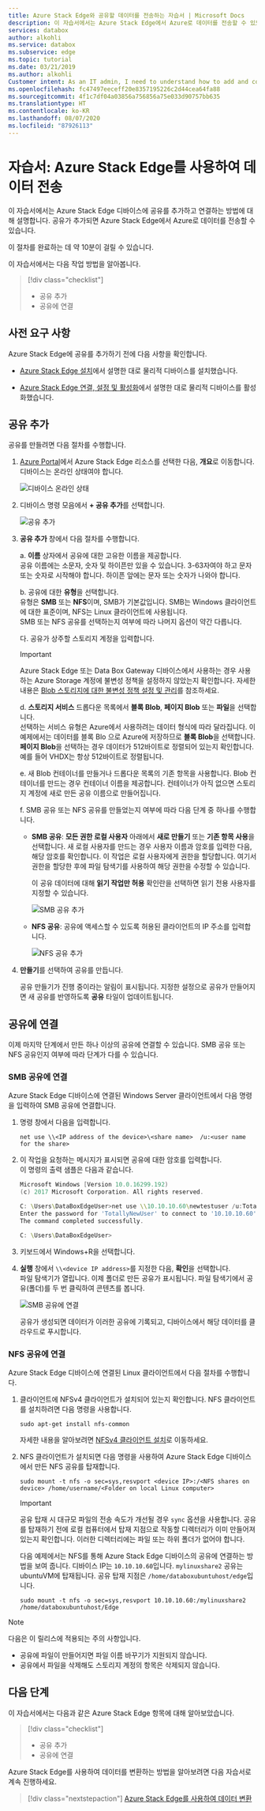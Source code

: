 ```yaml
---
title: Azure Stack Edge와 공유할 데이터를 전송하는 자습서 | Microsoft Docs
description: 이 자습서에서는 Azure Stack Edge에서 Azure로 데이터를 전송할 수 있도록 Azure Stack Edge 디바이스의 공유를 추가하고 연결하는 방법에 대해 알아봅니다.
services: databox
author: alkohli
ms.service: databox
ms.subservice: edge
ms.topic: tutorial
ms.date: 03/21/2019
ms.author: alkohli
Customer intent: As an IT admin, I need to understand how to add and connect to shares on Azure Stack Edge so I can use it to transfer data to Azure.
ms.openlocfilehash: fc47497eeceff20e8357195226c2d44cea64fa88
ms.sourcegitcommit: 4f1c7df04a03856a756856a75e033d90757bb635
ms.translationtype: HT
ms.contentlocale: ko-KR
ms.lasthandoff: 08/07/2020
ms.locfileid: "87926113"
---
```

# <a name="tutorial-transfer-data-with-azure-stack-edge"></a>자습서: Azure Stack Edge를 사용하여 데이터 전송

이 자습서에서는 Azure Stack Edge 디바이스에 공유를 추가하고 연결하는 방법에 대해 설명합니다. 공유가 추가되면 Azure Stack Edge에서 Azure로 데이터를 전송할 수 있습니다.

이 절차를 완료하는 데 약 10분이 걸릴 수 있습니다.

이 자습서에서는 다음 작업 방법을 알아봅니다.

> [!div class="checklist"]
> * 공유 추가
> * 공유에 연결

 
## <a name="prerequisites"></a>사전 요구 사항

Azure Stack Edge에 공유를 추가하기 전에 다음 사항을 확인합니다.

- [Azure Stack Edge 설치](azure-stack-edge-deploy-install.md)에서 설명한 대로 물리적 디바이스를 설치했습니다.

- [Azure Stack Edge 연결, 설정 및 활성화](azure-stack-edge-deploy-connect-setup-activate.md)에서 설명한 대로 물리적 디바이스를 활성화했습니다.


## <a name="add-a-share"></a>공유 추가

공유를 만들려면 다음 절차를 수행합니다.

1. [Azure Portal](https://portal.azure.com/)에서 Azure Stack Edge 리소스를 선택한 다음, **개요**로 이동합니다. 디바이스는 온라인 상태여야 합니다.

   ![디바이스 온라인 상태](./media/azure-stack-edge-deploy-add-shares/device-online-1.png)

2. 디바이스 명령 모음에서 **+ 공유 추가**를 선택합니다.

   ![공유 추가](./media/azure-stack-edge-deploy-add-shares/select-add-share-1.png)

3. **공유 추가** 창에서 다음 절차를 수행합니다.

    a. **이름** 상자에서 공유에 대한 고유한 이름을 제공합니다.  
    공유 이름에는 소문자, 숫자 및 하이픈만 있을 수 있습니다. 3-63자여야 하고 문자 또는 숫자로 시작해야 합니다. 하이픈 앞에는 문자 또는 숫자가 나와야 합니다.
    
    b. 공유에 대한 **유형**을 선택합니다.  
    유형은 **SMB** 또는 **NFS**이며, SMB가 기본값입니다. SMB는 Windows 클라이언트에 대한 표준이며, NFS는 Linux 클라이언트에 사용됩니다.  
    SMB 또는 NFS 공유를 선택하는지 여부에 따라 나머지 옵션이 약간 다릅니다. 

    다. 공유가 상주할 스토리지 계정을 입력합니다. 

    > [!IMPORTANT]
    > Azure Stack Edge 또는 Data Box Gateway 디바이스에서 사용하는 경우 사용하는 Azure Storage 계정에 불변성 정책을 설정하지 않았는지 확인합니다. 자세한 내용은 [Blob 스토리지에 대한 불변성 정책 설정 및 관리](https://docs.microsoft.com/azure/storage/blobs/storage-blob-immutability-policies-manage)를 참조하세요.
    
    d. **스토리지 서비스** 드롭다운 목록에서 **블록 Blob**, **페이지 Blob** 또는 **파일**을 선택합니다.  
    선택하는 서비스 유형은 Azure에서 사용하려는 데이터 형식에 따라 달라집니다. 이 예제에서는 데이터를 블록 Blo 으로 Azure에 저장하므로 **블록 Blob**을 선택합니다. **페이지 Blob**을 선택하는 경우 데이터가 512바이트로 정렬되어 있는지 확인합니다. 예를 들어 VHDX는 항상 512바이트로 정렬됩니다.

    e. 새 Blob 컨테이너를 만들거나 드롭다운 목록의 기존 항목을 사용합니다. Blob 컨테이너를 만드는 경우 컨테이너 이름을 제공합니다. 컨테이너가 아직 없으면 스토리지 계정에 새로 만든 공유 이름으로 만들어집니다.
   
    f. SMB 공유 또는 NFS 공유를 만들었는지 여부에 따라 다음 단계 중 하나를 수행합니다. 
     
    - **SMB 공유**: **모든 권한 로컬 사용자**  아래에서 **새로 만들기** 또는 **기존 항목 사용**을 선택합니다. 새 로컬 사용자를 만드는 경우 사용자 이름과 암호를 입력한 다음, 해당 암호를 확인합니다. 이 작업은 로컬 사용자에게 권한을 할당합니다. 여기서 권한을 할당한 후에 파일 탐색기를 사용하여 해당 권한을 수정할 수 있습니다.

        이 공유 데이터에 대해 **읽기 작업만 허용** 확인란을 선택하면 읽기 전용 사용자를 지정할 수 있습니다.

        ![SMB 공유 추가](./media/azure-stack-edge-deploy-add-shares/add-share-smb-1.png)
   
    - **NFS 공유**: 공유에 액세스할 수 있도록 허용된 클라이언트의 IP 주소를 입력합니다.

        ![NFS 공유 추가](./media/azure-stack-edge-deploy-add-shares/add-share-nfs-1.png)
   
4. **만들기**를 선택하여 공유를 만듭니다.
    
    공유 만들기가 진행 중이라는 알림이 표시됩니다. 지정한 설정으로 공유가 만들어지면 새 공유를 반영하도록 **공유** 타일이 업데이트됩니다.
    

## <a name="connect-to-the-share"></a>공유에 연결

이제 마지막 단계에서 만든 하나 이상의 공유에 연결할 수 있습니다. SMB 공유 또는 NFS 공유인지 여부에 따라 단계가 다를 수 있습니다.

### <a name="connect-to-an-smb-share"></a>SMB 공유에 연결

Azure Stack Edge 디바이스에 연결된 Windows Server 클라이언트에서 다음 명령을 입력하여 SMB 공유에 연결합니다.


1. 명령 창에서 다음을 입력합니다.

    `net use \\<IP address of the device>\<share name>  /u:<user name for the share>`

2. 이 작업을 요청하는 메시지가 표시되면 공유에 대한 암호를 입력합니다.  
   이 명령의 출력 샘플은 다음과 같습니다.

    ```powershell
    Microsoft Windows [Version 10.0.16299.192)
    (c) 2017 Microsoft Corporation. All rights reserved.
    
    C: \Users\DataBoxEdgeUser>net use \\10.10.10.60\newtestuser /u:Tota11yNewUser
    Enter the password for 'TotallyNewUser' to connect to '10.10.10.60':
    The command completed successfully.
    
    C: \Users\DataBoxEdgeUser>
    ```   


3. 키보드에서 Windows+R을 선택합니다.

4. **실행** 창에서 `\\<device IP address>`를 지정한 다음, **확인**을 선택합니다.  
   파일 탐색기가 열립니다. 이제 폴더로 만든 공유가 표시됩니다. 파일 탐색기에서 공유(폴더)를 두 번 클릭하여 콘텐츠를 봅니다.
 
    ![SMB 공유에 연결](./media/azure-stack-edge-deploy-add-shares/connect-to-share2.png)

    공유가 생성되면 데이터가 이러한 공유에 기록되고, 디바이스에서 해당 데이터를 클라우드로 푸시합니다.

### <a name="connect-to-an-nfs-share"></a>NFS 공유에 연결

Azure Stack Edge 디바이스에 연결된 Linux 클라이언트에서 다음 절차를 수행합니다.

1. 클라이언트에 NFSv4 클라이언트가 설치되어 있는지 확인합니다. NFS 클라이언트를 설치하려면 다음 명령을 사용합니다.

   `sudo apt-get install nfs-common`

    자세한 내용을 알아보려면 [NFSv4 클라이언트 설치](https://help.ubuntu.com/community/SettingUpNFSHowTo#NFSv4_client)로 이동하세요.

2. NFS 클라이언트가 설치되면 다음 명령을 사용하여 Azure Stack Edge 디바이스에서 만든 NFS 공유를 탑재합니다.

   `sudo mount -t nfs -o sec=sys,resvport <device IP>:/<NFS shares on device> /home/username/<Folder on local Linux computer>`

    > [!IMPORTANT]
    > 공유 탑재 시 대규모 파일의 전송 속도가 개선될 경우 `sync` 옵션을 사용합니다.
    > 공유를 탑재하기 전에 로컬 컴퓨터에서 탑재 지점으로 작동할 디렉터리가 이미 만들어져 있는지 확인합니다. 이러한 디렉터리에는 파일 또는 하위 폴더가 없어야 합니다.

    다음 예제에서는 NFS를 통해 Azure Stack Edge 디바이스의 공유에 연결하는 방법을 보여 줍니다. 디바이스 IP는 `10.10.10.60`입니다. `mylinuxshare2` 공유는 ubuntuVM에 탑재됩니다. 공유 탑재 지점은 `/home/databoxubuntuhost/edge`입니다.

    `sudo mount -t nfs -o sec=sys,resvport 10.10.10.60:/mylinuxshare2 /home/databoxubuntuhost/Edge`

> [!NOTE] 
> 다음은 이 릴리스에 적용되는 주의 사항입니다.
> - 공유에 파일이 만들어지면 파일 이름 바꾸기가 지원되지 않습니다. 
> - 공유에서 파일을 삭제해도 스토리지 계정의 항목은 삭제되지 않습니다.

## <a name="next-steps"></a>다음 단계

이 자습서에서는 다음과 같은 Azure Stack Edge 항목에 대해 알아보았습니다.

> [!div class="checklist"]
> * 공유 추가
> * 공유에 연결

Azure Stack Edge를 사용하여 데이터를 변환하는 방법을 알아보려면 다음 자습서로 계속 진행하세요.

> [!div class="nextstepaction"]
> [Azure Stack Edge를 사용하여 데이터 변환](./azure-stack-edge-deploy-configure-compute.md)


